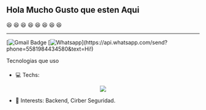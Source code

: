 ## Hola Mucho Gusto que esten Aqui 
:satisfied: :satisfied: :satisfied: :satisfied: :satisfied: :satisfied: :satisfied: :satisfied: 

----
[![Gmail Badge](https://img.shields.io/badge/-Gmail-c14438?style=flat-square&logo=Gmail&logoColor=white&link=mailto:contato.weltonf@gmail.com)
[![Whatsapp](https://img.shields.io/badge/-Whatsapp-4CA143?style=flat-square&labelColor=4CA143&logo=whatsapp&logoColor=white&link=https://api.whatsapp.com/send?phone=5581984434580&text=Hi!)](https://api.whatsapp.com/send?phone=5581984434580&text=Hi!)


Tecnologias que uso

- :computer: Techs: <img height="20"> 
<p align="center">
  <a href="https://skillicons.dev">
    <img src="https://skillicons.dev/icons?i=git,py,fastapi,bash,js,nodejs" />
  </a>
</p>

- :pushpin: Interests: Backend, Cirber Seguridad.

